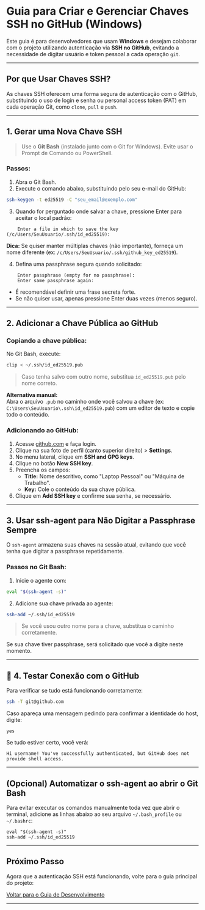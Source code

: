 # Guia para Criar e Gerenciar Chaves SSH no GitHub (Windows)

Este guia é para desenvolvedores que usam **Windows** e desejam colaborar com o projeto utilizando autenticação via **SSH no GitHub**, evitando a necessidade de digitar usuário e token pessoal a cada operação `git`.

---

## Por que Usar Chaves SSH?

As chaves SSH oferecem uma forma segura de autenticação com o GitHub, substituindo o uso de login e senha ou personal access token (PAT) em cada operação Git, como `clone`, `pull` e `push`.

---

## 1. Gerar uma Nova Chave SSH

> Use o **Git Bash** (instalado junto com o Git for Windows). Evite usar o Prompt de Comando ou PowerShell.

### Passos:

1. Abra o Git Bash.
2. Execute o comando abaixo, substituindo pelo seu e-mail do GitHub:
```bash
ssh-keygen -t ed25519 -C "seu_email@exemplo.com"
```
3. Quando for perguntado onde salvar a chave, pressione Enter para aceitar o local padrão:

```
    Enter a file in which to save the key (/c/Users/SeuUsuario/.ssh/id_ed25519):
```

**Dica:** Se quiser manter múltiplas chaves (não importante), forneça um nome diferente (ex: `/c/Users/SeuUsuario/.ssh/github_key_ed25519`).

4. Defina uma passphrase segura quando solicitado:

```
    Enter passphrase (empty for no passphrase):  
    Enter same passphrase again:
```

- É recomendável definir uma frase secreta forte.
- Se não quiser usar, apenas pressione Enter duas vezes (menos seguro).

---

## 2. Adicionar a Chave Pública ao GitHub

### Copiando a chave pública:

No Git Bash, execute:
```bash
clip < ~/.ssh/id_ed25519.pub
```
> Caso tenha salvo com outro nome, substitua `id_ed25519.pub` pelo nome correto.

**Alternativa manual:**  
Abra o arquivo `.pub` no caminho onde você salvou a chave (ex: `C:\Users\SeuUsuario\.ssh\id_ed25519.pub`) com um editor de texto e copie todo o conteúdo.

### Adicionando ao GitHub:

1. Acesse [github.com](https://github.com) e faça login.
2. Clique na sua foto de perfil (canto superior direito) > **Settings**.
3. No menu lateral, clique em **SSH and GPG keys**.
4. Clique no botão **New SSH key**.
5. Preencha os campos:
    - **Title:** Nome descritivo, como "Laptop Pessoal" ou "Máquina de Trabalho".
    - **Key:** Cole o conteúdo da sua chave pública.
6. Clique em **Add SSH key** e confirme sua senha, se necessário.

---

## 3. Usar ssh-agent para Não Digitar a Passphrase Sempre

O `ssh-agent` armazena suas chaves na sessão atual, evitando que você tenha que digitar a passphrase repetidamente.

### Passos no Git Bash:

1. Inicie o agente com:
```bash
eval "$(ssh-agent -s)"
```
2. Adicione sua chave privada ao agente:

```bash
ssh-add ~/.ssh/id_ed25519
```
> Se você usou outro nome para a chave, substitua o caminho corretamente.

Se sua chave tiver passphrase, será solicitado que você a digite neste momento.

---

## 🧪 4. Testar Conexão com o GitHub

Para verificar se tudo está funcionando corretamente:

```bash
ssh -T git@github.com
```

Caso apareça uma mensagem pedindo para confirmar a identidade do host, digite:

    yes

Se tudo estiver certo, você verá:

    Hi username! You've successfully authenticated, but GitHub does not provide shell access.

---

## (Opcional) Automatizar o ssh-agent ao abrir o Git Bash

Para evitar executar os comandos manualmente toda vez que abrir o terminal, adicione as linhas abaixo ao seu arquivo `~/.bash_profile` ou `~/.bashrc`:

    eval "$(ssh-agent -s)"
    ssh-add ~/.ssh/id_ed25519

---

## Próximo Passo

Agora que a autenticação SSH está funcionando, volte para o guia principal do projeto:

[Voltar para o Guia de Desenvolvimento](./GUIA-DEV.md)

---
